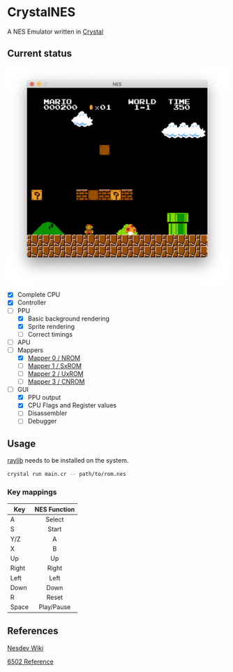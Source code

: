 # CrystalNES

A NES Emulator written in [Crystal](https://crystal-lang.org)

## Current status

![Status Screenshot](https://raw.githubusercontent.com/hoffi/crystal_nes/master/screenshot.png)

- [x] Complete CPU
- [x] Controller
- [ ] PPU
  - [x] Basic background rendering
  - [x] Sprite rendering
  - [ ] Correct timings
- [ ] APU
- [ ] Mappers
  - [x] [Mapper 0 / NROM](http://wiki.nesdev.com/w/index.php/NROM)
  - [ ] [Mapper 1 / SxROM](http://wiki.nesdev.com/w/index.php/MMC1)
  - [ ] [Mapper 2 / UxROM](http://wiki.nesdev.com/w/index.php/UxROM)
  - [ ] [Mapper 3 / CNROM](http://wiki.nesdev.com/w/index.php/INES_Mapper_003)
- [ ] GUI
  - [x] PPU output
  - [x] CPU Flags and Register values
  - [ ] Disassembler
  - [ ] Debugger

## Usage

[raylib](https://www.raylib.com) needs to be installed on the system.

```sh
crystal run main.cr -- path/to/rom.nes
```

### Key mappings

| Key   | NES Function   |
| ----- |:--------------:|
| A     | Select         |
| S     | Start          |
| Y/Z   | A              |
| X     | B              |
| Up    | Up             |
| Right | Right          |
| Left  | Left           |
| Down  | Down           |
| R     | Reset          |
| Space | Play/Pause     |

## References

[Nesdev Wiki](http://wiki.nesdev.com/w/index.php/NES_reference_guide)

[6502 Reference](http://obelisk.me.uk/6502/reference.html)
